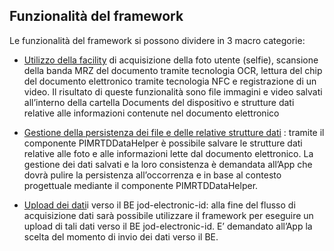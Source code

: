 


## Funzionalità del framework
Le funzionalità del framework si possono dividere in 3 macro categorie:

 
 - [Utilizzo della facility](FacilityAcquisizioneFotoVideoDati.md)  di acquisizione della foto utente (selfie), scansione della banda MRZ del documento tramite
          tecnologia OCR, lettura del chip del documento elettronico
          tramite tecnologia NFC e registrazione di un video. Il risultato
          di queste funzionalità sono file immagini e video salvati
          all’interno della cartella Documents del dispositivo e strutture
          dati relative alle informazioni contenute nel documento
          elettronico



 - [Gestione della persistenza dei file e delle relative strutture dati](GestionePersistenza.md) :
   tramite il componente PIMRTDDataHelper è possibile salvare le
   strutture dati relative alle foto e alle informazioni lette dal documento elettronico. La gestione dei dati salvati e la loro
   consistenza è demandata all’App che dovrà pulire la persistenza
   all’occorrenza e in base al contesto progettuale mediante il
   componente PIMRTDDataHelper.
   
 - [Upload dei dati](uploadDati.md)i verso il BE jod-electronic-id: alla fine del flusso
   di acquisizione dati sarà possibile utilizzare il framework per
   eseguire un upload di tali dati verso il BE jod-electronic-id. E’
   demandato all’App la scelta del momento di invio dei dati verso il
   BE.



